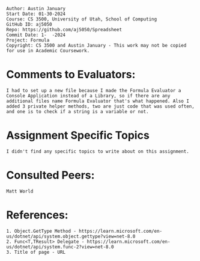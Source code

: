 ﻿```
Author: Austin January
Start Date: 01-30-2024
Course: CS 3500, University of Utah, School of Computing
GitHub ID: aj5050
Repo: https://github.com/aj5050/Spreadsheet
Commit Date: 1-  -2024
Project: Formula
Copyright: CS 3500 and Austin January - This work may not be copied for use in Academic Coursework.
```
# Comments to Evaluators:
    I had to set up a new file because I made the Formula Evaluator a Console Application instead of a Library, so if there are any additional files name Formula Evaluator that's what happened. Also I added 3 private helper methods, two are just code that was used often, and one is to check if a string is a variable or not. 

# Assignment Specific Topics
    I didn't find any specific topics to write about on this assignment.


# Consulted Peers:
    Matt World

# References:

    1. Object.GetType Method - https://learn.microsoft.com/en-us/dotnet/api/system.object.gettype?view=net-8.0
    2. Func<T,TResult> Delegate - https://learn.microsoft.com/en-us/dotnet/api/system.func-2?view=net-8.0
    3. Title of page - URL


